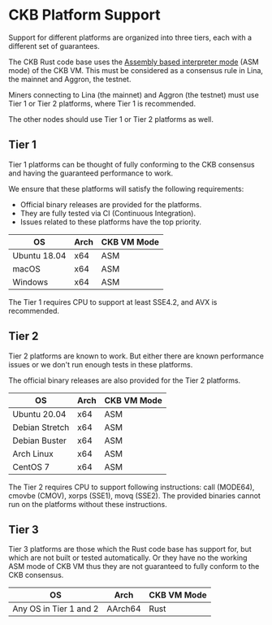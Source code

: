 # CKB Platform Support

Support for different platforms are organized into three tiers, each with a different set of guarantees.

The CKB Rust code base uses the [Assembly based interpreter mode](https://github.com/nervosnetwork/ckb-vm#notes-on-different-modes) (ASM mode) of the CKB VM. This must be considered as a consensus rule in Lina, the mainnet and Aggron, the testnet.

Miners connecting to Lina (the mainnet) and Aggron (the testnet) must use Tier 1 or Tier 2 platforms, where Tier 1 is recommended.

The other nodes should use Tier 1 or Tier 2 platforms as well.

## Tier 1

Tier 1 platforms can be thought of fully conforming to the CKB consensus and having the guaranteed performance to work.

We ensure that these platforms will satisfy the following requirements:

-   Official binary releases are provided for the platforms.
-   They are fully tested via CI (Continuous Integration).
-   Issues related to these platforms have the top priority.

| OS | Arch | CKB VM Mode |
| --- | --- | --- |
| Ubuntu 18.04 | x64 | ASM |
| macOS | x64 | ASM |
| Windows | x64 | ASM |

The Tier 1 requires CPU to support at least SSE4.2, and AVX is recommended.

## Tier 2

Tier 2 platforms are known to work. But either there are known performance issues or we don't run enough tests in these platforms.

The official binary releases are also provided for the Tier 2 platforms.

| OS | Arch | CKB VM Mode |
| --- | --- | --- |
| Ubuntu 20.04 | x64 | ASM |
| Debian Stretch | x64 | ASM |
| Debian Buster | x64 | ASM |
| Arch Linux | x64 | ASM |
| CentOS 7 | x64 | ASM |

The Tier 2 requires CPU to support following instructions: call (MODE64), cmovbe (CMOV), xorps (SSE1), movq (SSE2). The provided binaries cannot run on the platforms without these instructions.

## Tier 3

Tier 3 platforms are those which the Rust code base has support for,  but which are not built or tested automatically. Or they have no the working ASM mode of CKB VM thus they are not guaranteed to fully conform to the CKB consensus.

| OS | Arch | CKB VM Mode |
| --- | --- | --- |
| Any OS in Tier 1 and 2 | AArch64 | Rust |
